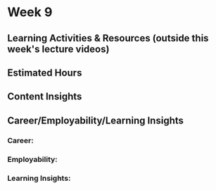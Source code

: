 # Week 9

## Learning Activities & Resources (outside this week's lecture videos)


## Estimated Hours


## Content Insights


## Career/Employability/Learning Insights

### Career:

### Employability:


### Learning Insights:
